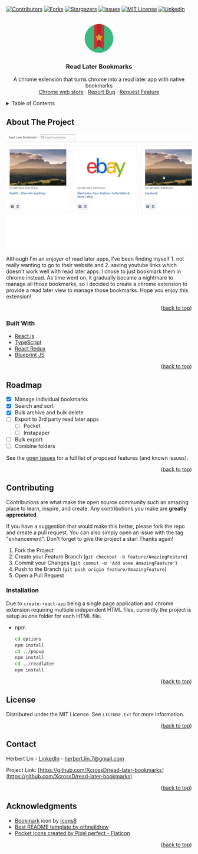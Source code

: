 <div id="top"></div>
<!--
*** Thanks for checking out the Best-README-Template. If you have a suggestion
*** that would make this better, please fork the repo and create a pull request
*** or simply open an issue with the tag "enhancement".
*** Don't forget to give the project a star!
*** Thanks again! Now go create something AMAZING! :D
-->



<!-- PROJECT SHIELDS -->
<!--
*** I'm using markdown "reference style" links for readability.
*** Reference links are enclosed in brackets [ ] instead of parentheses ( ).
*** See the bottom of this document for the declaration of the reference variables
*** for contributors-url, forks-url, etc. This is an optional, concise syntax you may use.
*** https://www.markdownguide.org/basic-syntax/#reference-style-links
-->
[![Contributors][contributors-shield]][contributors-url]
[![Forks][forks-shield]][forks-url]
[![Stargazers][stars-shield]][stars-url]
[![Issues][issues-shield]][issues-url]
[![MIT License][license-shield]][license-url]
[![LinkedIn][linkedin-shield]][linkedin-url]


<!-- PROJECT LOGO -->
<br />
<div align="center">
  <a href="https://github.com/othneildrew/Best-README-Template">
    <img src="images/logo.png" alt="Logo" width="80" height="80">
  </a>

  <h3 align="center">Read Later Bookmarks</h3>

  <p align="center">
    A chrome extension that turns chrome into a read later app with native bookmarks
    <!-- <br />
    <a href="https://github.com/othneildrew/Best-README-Template"><strong>Explore the docs »</strong></a>
    <br /> -->
    <br />
    <a href="https://chrome.google.com/webstore/detail/read-later-bookmarks/idbfabodbjebjbhimhgfonhhbjlilffb">Chrome web store</a>
    ·
    <a href="https://github.com/othneildrew/Best-README-Template/issues">Report Bug</a>
    ·
    <a href="https://github.com/othneildrew/Best-README-Template/issues">Request Feature</a>
  </p>
</div>



<!-- TABLE OF CONTENTS -->
<details>
  <summary>Table of Contents</summary>
  <ol>
    <li>
      <a href="#about-the-project">About The Project</a>
      <ul>
        <li><a href="#built-with">Built With</a></li>
      </ul>
    </li>
    <!-- <li>
      <a href="#getting-started">Getting Started</a>
      <ul>
        <li><a href="#prerequisites">Prerequisites</a></li>
        <li><a href="#installation">Installation</a></li>
      </ul>
    </li> -->
    <!-- <li><a href="#usage">Usage</a></li> -->
    <li><a href="#roadmap">Roadmap</a></li>
    <li><a href="#contributing">Contributing</a></li>
    <li><a href="#license">License</a></li>
    <li><a href="#contact">Contact</a></li>
    <li><a href="#acknowledgments">Acknowledgments</a></li>
  </ol>
</details>



<!-- ABOUT THE PROJECT -->
## About The Project

![Read Later Bookmarks Screen Shot][product-screenshot]

Although I'm an enjoyer of read later apps, I've been finding myself 1. not really wanting to go to their website and 2. saving youtube links which doesn't work well with read later apps. I chose to just bookmark them in chrome instead. As time went on, it gradually became a nightmare to manage all those bookmarks, so I decided to create a chrome extension to provide a read later view to manage those bookmarks.
Hope you enjoy this extension!

<p align="right">(<a href="#top">back to top</a>)</p>



### Built With

* [React.js](https://reactjs.org/)
* [TypeScript](https://www.typescriptlang.org/)
* [React Redux](https://react-redux.js.org/)
* [Blueprint JS](https://blueprintjs.com/)

<p align="right">(<a href="#top">back to top</a>)</p>



<!-- GETTING STARTED -->
<!-- ## Getting Started

This is an example of how you may give instructions on setting up your project locally.
To get a local copy up and running follow these simple example steps.

### Prerequisites

This is an example of how to list things you need to use the software and how to install them.
* npm
  ```sh
  npm install npm@latest -g
  ```

### Installation

_Below is an example of how you can instruct your audience on installing and setting up your app. This template doesn't rely on any external dependencies or services._

1. Get a free API Key at [https://example.com](https://example.com)
2. Clone the repo
   ```sh
   git clone https://github.com/your_username_/Project-Name.git
   ```
3. Install NPM packages
   ```sh
   npm install
   ```
4. Enter your API in `config.js`
   ```js
   const API_KEY = 'ENTER YOUR API';
   ```

<p align="right">(<a href="#top">back to top</a>)</p> -->



<!-- USAGE EXAMPLES -->
<!-- ## Usage

Use this space to show useful examples of how a project can be used. Additional screenshots, code examples and demos work well in this space. You may also link to more resources.

_For more examples, please refer to the [Documentation](https://example.com)_

<p align="right">(<a href="#top">back to top</a>)</p> -->



<!-- ROADMAP -->
## Roadmap

- [x] Manage individual bookmarks
- [x] Search and sort
- [x] Bulk archive and bulk delete
- [ ] Export to 3rd party read later apps
    - [ ] Pocket
    - [ ] Instapaper
- [ ] Bulk export
- [ ] Combine folders

See the [open issues](https://github.com/othneildrew/Best-README-Template/issues) for a full list of proposed features (and known issues).

<p align="right">(<a href="#top">back to top</a>)</p>



<!-- CONTRIBUTING -->
## Contributing

Contributions are what make the open source community such an amazing place to learn, inspire, and create. Any contributions you make are **greatly appreciated**.

If you have a suggestion that would make this better, please fork the repo and create a pull request. You can also simply open an issue with the tag "enhancement".
Don't forget to give the project a star! Thanks again!

1. Fork the Project
2. Create your Feature Branch (`git checkout -b feature/AmazingFeature`)
3. Commit your Changes (`git commit -m 'Add some AmazingFeature'`)
4. Push to the Branch (`git push origin feature/AmazingFeature`)
5. Open a Pull Request

### Installation

Due to `create-react-app` being a single page application and chrome extension requiring multiple independent HTML files, currently the project is setup as one folder for each HTML file.

* npm
  ```sh
  cd options
  npm install
  cd ../popup
  npm install
  cd ../readlater
  npm install
  ```

<p align="right">(<a href="#top">back to top</a>)</p>



<!-- LICENSE -->
## License

Distributed under the MIT License. See `LICENSE.txt` for more information.

<p align="right">(<a href="#top">back to top</a>)</p>



<!-- CONTACT -->
## Contact

Herbert Lin - [LinkedIn](https://www.linkedin.com/in/herbert-lin-28240446/) - herbert.lin.7@gmail.com

Project Link: [https://github.com/XcrossD/read-later-bookmarks](https://github.com/XcrossD/read-later-bookmarks)

<p align="right">(<a href="#top">back to top</a>)</p>



<!-- ACKNOWLEDGMENTS -->
## Acknowledgments

* <a target="_blank" href="https://icons8.com/icon/80310/bookmark">Bookmark</a> icon by <a target="_blank" href="https://icons8.com">Icons8</a>
* [Best README template by othneildrew](https://github.com/othneildrew/Best-README-Template)
* <a href="https://www.flaticon.com/free-icons/pocket" title="pocket icons">Pocket icons created by Pixel perfect - Flaticon</a>

<p align="right">(<a href="#top">back to top</a>)</p>



<!-- MARKDOWN LINKS & IMAGES -->
<!-- https://www.markdownguide.org/basic-syntax/#reference-style-links -->
[contributors-shield]: https://img.shields.io/github/contributors/XcrossD/read-later-bookmarks.svg?style=for-the-badge
[contributors-url]: https://github.com/XcrossD/read-later-bookmarks/graphs/contributors
[forks-shield]: https://img.shields.io/github/forks/XcrossD/read-later-bookmarks.svg?style=for-the-badge
[forks-url]: https://github.com/XcrossD/read-later-bookmarks/network/members
[stars-shield]: https://img.shields.io/github/stars/XcrossD/read-later-bookmarks.svg?style=for-the-badge
[stars-url]: https://github.com/XcrossD/read-later-bookmarks/stargazers
[issues-shield]: https://img.shields.io/github/issues/XcrossD/read-later-bookmarks.svg?style=for-the-badge
[issues-url]: https://github.com/XcrossD/read-later-bookmarks/issues
[license-shield]: https://img.shields.io/github/license/XcrossD/read-later-bookmarks.svg?style=for-the-badge
[license-url]: https://github.com/XcrossD/read-later-bookmarks/blob/master/LICENSE.txt
[linkedin-shield]: https://img.shields.io/badge/-LinkedIn-black.svg?style=for-the-badge&logo=linkedin&colorB=555
[linkedin-url]: https://www.linkedin.com/in/herbert-lin-28240446/
[product-screenshot]: images/screenshot.png
